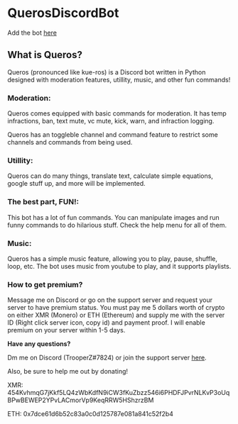 # QuerosDiscordBot

Add the bot [here](https://discord.com/oauth2/authorize?client_id=760856635425554492&permissions=2146954871&scope=bot)

## What is Queros?
Queros (pronounced like kue-ros) is a Discord bot written in Python designed with moderation features, utillity, music, and other fun commands! 


### Moderation:

Queros comes equipped with basic commands for moderation. It has temp infractions, ban, text mute, vc mute, kick, warn, and infraction logging. 

Queros has an toggleble channel and command feature to restrict some channels and commands from being used. 


### Utillity: 

Queros can do many things, translate text, calculate simple equations, google stuff up, and more will be implemented.


### The best part, FUN!:

This bot has a lot of fun commands. You can manipulate images and run funny commands to do hilarious stuff. Check the help menu for all of them.


### Music: 

Queros has a simple music feature, allowing you to play, pause, shuffle, loop, etc. The bot uses music from youtube to play, and it supports playlists. 

### How to get premium?
Message me on Discord or go on the support server and request your server to have premium status. You must pay me 5 dollars worth of crypto on either XMR (Monero) or ETH (Ethereum) and supply me with the server ID (Right click server icon, copy id) and payment proof. I will enable premium on your server within 1-5 days.

**Have any questions?**

Dm me on Discord (TrooperZ#7824) or join the support server [here](https://discord.gg/7qvsUCBZ8W).

Also, be sure to help me out by donating!

XMR: 454KvhmqG7jKkf5LQ4zWbKdfN9iCW3fKuZbzz546i6PHDFJPvrNLKvP3oUqBPwBEWEP2YPvLACmorVp9KeqRRW5HShzrzBM

ETH: 0x7dce61d6b52c83a0c0d125787e081a841c52f2b4
